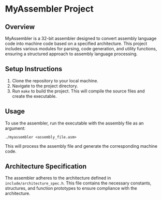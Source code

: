 # MyAssembler Project

## Overview
MyAssembler is a 32-bit assembler designed to convert assembly language code into machine code based on a specified architecture. This project includes various modules for parsing, code generation, and utility functions, ensuring a structured approach to assembly language processing.

## Setup Instructions
1. Clone the repository to your local machine.
2. Navigate to the project directory.
3. Run `make` to build the project. This will compile the source files and create the executable.

## Usage
To use the assembler, run the executable with the assembly file as an argument:
```
./myassembler <assembly_file.asm>
```
This will process the assembly file and generate the corresponding machine code.

## Architecture Specification
The assembler adheres to the architecture defined in `include/architecture_spec.h`. This file contains the necessary constants, structures, and function prototypes to ensure compliance with the architecture.
